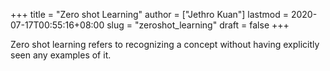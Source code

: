 +++
title = "Zero shot Learning"
author = ["Jethro Kuan"]
lastmod = 2020-07-17T00:55:16+08:00
slug = "zeroshot_learning"
draft = false
+++

Zero shot learning refers to recognizing a concept without having explicitly
seen any examples of it.
